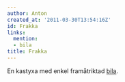 ```yaml
---
author: Anton
created_at: '2011-03-30T13:54:16Z'
id: Frakka
links:
  mention:
  - bila
title: Frakka
---
```


En kastyxa med enkel framåtriktad [bila].

  [bila]: bila
